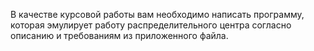 В качестве курсовой работы вам необходимо написать программу, которая эмулирует работу распределительного центра согласно описанию и требованиям из приложенного файла.
